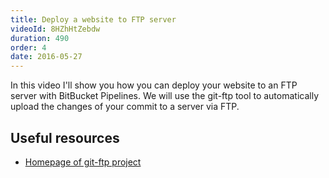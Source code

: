 ```yaml
---
title: Deploy a website to FTP server
videoId: 8HZhHtZebdw
duration: 490
order: 4
date: 2016-05-27
---
```


In this video I'll show you how you can deploy your website to an FTP server with BitBucket Pipelines. We will use the git-ftp tool to automatically upload the changes of your commit to a server via FTP.

## Useful resources
* <a href="https://git-ftp.github.io/" target="_blank">Homepage of git-ftp project</a>